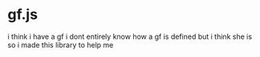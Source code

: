 # gf.js
i think i have a gf i dont entirely know how a gf is defined but i think she is so i made this library to help me
